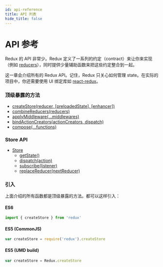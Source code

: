 ```yaml
---
id: api-reference
title: API 列表
hide_title: false
---
```


# API 参考

Redux 的 API 非常少。Redux 定义了一系列的约定（contract）来让你来实现（例如 [reducers](../understanding/thinking-in-redux/Glossary.md#reducer)），同时提供少量辅助函数来把这些约定整合到一起。

这一章会介绍所有的 Redux API。记住，Redux 只关心如何管理 state。在实际的项目中，你还需要使用 UI 绑定库如 [react-redux](https://github.com/gaearon/react-redux)。

### 顶级暴露的方法

- [createStore(reducer, [preloadedState], [enhancer])](createStore.md)
- [combineReducers(reducers)](combineReducers.md)
- [applyMiddleware(...middlewares)](applyMiddleware.md)
- [bindActionCreators(actionCreators, dispatch)](bindActionCreators.md)
- [compose(...functions)](compose.md)

### Store API

- [Store](Store.md)
  - [getState()](Store.md#getState)
  - [dispatch(action)](Store.md#dispatchaction)
  - [subscribe(listener)](Store.md#subscribelistener)
  - [replaceReducer(nextReducer)](Store.md#replacereducernextreducer)

### 引入

上面介绍的所有函数都是顶级暴露的方法。都可以这样引入：

#### ES6

```js
import { createStore } from 'redux'
```

#### ES5 (CommonJS)

```js
var createStore = require('redux').createStore
```

#### ES5 (UMD build)

```js
var createStore = Redux.createStore
```
